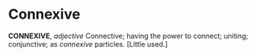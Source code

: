 # Connexive

**CONNEXIVE**, _adjective_ Connective; having the power to connect; uniting; conjunctive; as _connexive_ particles. \[Little used.\]